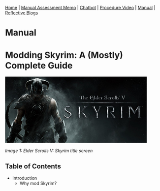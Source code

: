 [Home](index.md) | [Manual Assessment Memo](manual_assessment_memo.md) | [Chatbot](chatbot.md) | [Procedure Video](procedure_video.md) | [Manual](manual.md) | [Reflective Blogs](reflective_blogs.md)

# Manual 

# Modding Skyrim: A (Mostly) Complete Guide

![Elder Scrolls v: Skyrim](skyirm.jpg)

*Image 1: Elder Scrolls V: Skyrim title screen*

## Table of Contents

- Introduction
  - Why mod Skyrim?
